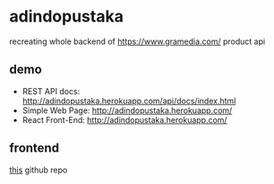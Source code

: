 # adindopustaka
recreating whole backend of https://www.gramedia.com/ product api

## demo
- REST API docs: http://adindopustaka.herokuapp.com/api/docs/index.html
- Simple Web Page: http://adindopustaka.herokuapp.com/
- React Front-End: http://adindopustaka.herokuapp.com/

## frontend
[this](https://github.com/kautsarady/adindopustaka-frontend/) github repo

